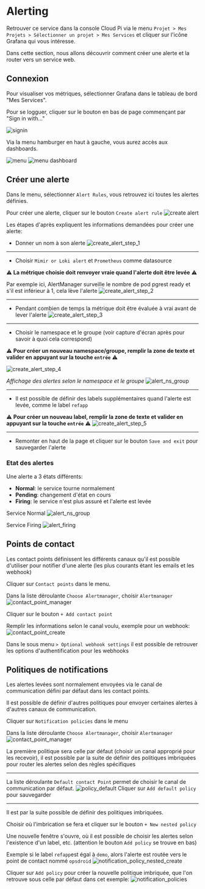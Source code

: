 # Alerting

Retrouver ce service dans la console Cloud Pi via le menu `Projet > Mes Projets > Sélectionner un projet > Mes Services` et cliquer sur l'icône Grafana qui vous intéresse.

Dans cette section, nous allons découvrir comment créer une alerte et la router vers un service web.

## Connexion
Pour visualiser vos métriques, sélectionner Grafana dans le tableau de bord "Mes Services".

Pour se logguer, cliquer sur le bouton en bas de page commençant par "Sign in with..."

![signin](/img/guide/grafana-sign-in.png)

Via la menu hamburger en haut à gauche, vous aurez accès aux dashboards.

![menu](/img/guide/grafana_menu.png)
![menu dashboard](/img/guide/grafana_menu_alerting.png)

## Créer une alerte
Dans le menu, sélectionner `Alert Rules`, vous retrouvez ici toutes les alertes définies.

Pour créer une alerte, cliquer sur le bouton `Create alert rule`
![create alert](/img/guide/grafana_create_alert.png)

Les étapes d'après expliquent les informations demandées pour créer une alerte:
- Donner un nom à son alerte
![create_alert_step_1](/img/guide/alerting/create_alert_step_1.png)

---
- Choisir `Mimir or Loki alert` et `Prometheus` comme datasource
  
:warning: **La métrique choisie doit renvoyer vraie quand l'alerte doit être levée** :warning:

Par exemple ici, AlertManager surveille le nombre de pod pgrest ready et s'il est inférieur à 1, cela lève l'alerte
![create_alert_step_2](/img/guide/alerting/create_alert_step_2.png)

---
- Pendant combien de temps la métrique doit être évaluée à vrai avant de lever l'alerte
![create_alert_step_3](/img/guide/alerting/create_alert_step_3.png)

---
- Choisir le namespace et le groupe (voir capture d'écran après pour savoir à quoi cela correspond)

:warning: **Pour créer un nouveau namespace/groupe, remplir la zone de texte et valider en appuyant sur la touche `entrée`** :warning:

![create_alert_step_4](/img/guide/alerting/create_alert_step_4.png)


*Affichage des alertes selon le namespace et le groupe*
![alert_ns_group](/img/guide/alerting/alert_ns_group.png)

---
- Il est possible de définir des labels supplémentaires quand l'alerte est levée, comme le label `refapp`

:warning: **Pour créer un nouveau label, remplir la zone de texte et valider en appuyant sur la touche `entrée`** :warning:
![create_alert_step_5](/img/guide/alerting/create_alert_step_5.png)

---
- Remonter en haut de la page et cliquer sur le bouton `Save and exit` pour sauvegarder l'alerte

### Etat des alertes
Une alerte a 3 états différents:
- **Normal**: le service tourne normalement
- **Pending**: changement d'état en cours
- **Firing**: le service n'est plus assuré et l'alerte est levée

Service Normal
![alert_ns_group](/img/guide/alerting/alert_ns_group.png)

Service Firing
![alert_firing](/img/guide/alerting/alert_firing.png)

## Points de contact
Les contact points définissent les différents canaux qu'il est possible d'utiliser pour notifier d'une alerte (les plus courants étant les emails et les webhook)

Cliquer sur `Contact points` dans le menu.

Dans la liste déroulante `Choose Alertmanager`, choisir `Alertmanager`
![contact_point_manager](/img/guide/alerting/contact_point_manager.png)

Cliquer sur le bouton `+ Add contact point`

Remplir les informations selon le canal voulu, exemple pour un webhook:
![contact_point_create](/img/guide/alerting/contact_point_create.png)

Dans le sous menu `> Optional webhook settings` il est possible de retrouver les options d'authentification pour les webhooks

## Politiques de notifications
Les alertes levées sont normalement envoyées via le canal de communication défini par défaut dans les contact points.

Il est possible de définir d'autres politiques pour envoyer certaines alertes à d'autres canaux de communication.

Cliquer sur `Notification policies` dans le menu

Dans la liste déroulante `Choose Alertmanager`, choisir `Alertmanager`
![contact_point_manager](/img/guide/alerting/contact_point_manager.png) 

La première politique sera celle par défaut (choisir un canal approprié pour les recevoir), il est possible par la suite de définir des politiques imbriquées pour router les alertes selon des règles spécifiques

---
La liste déroulante `Default contact Point` permet de choisir le canal de communication par défaut.
![policy_default](/img/guide/alerting/policy_default.png) 
Cliquer sur `Add default policy` pour sauvegarder

---
Il est par la suite possible de définir des politiques imbriquées.

Choisir où l'imbrication se fera et cliquer sur le bouton `+ New nested policy`

Une nouvelle fenêtre s'ouvre, où il est possible de choisir les alertes selon l'existence d'un label, etc. (attention le bouton `Add policy` se trouve en bas)

Exemple si le label `refapp`est égal à `demo`, alors l'alerte est routée vers le point de contact nommé `opsdroid`
![notification_policy_nested_create](/img/guide/alerting/notification_policy_nested_create.png) 

Cliquer sur `Add policy` pour créer la nouvelle politique imbriquée, que l'on retrouve sous celle par défaut dans cet exemple:
![notification_policies](/img/guide/alerting/notification_policies.png) 